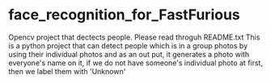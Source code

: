 # face_recognition_for_FastFurious
Opencv project that dectects people. Please read throguh README.txt
This is a python project that can detect people which is in a group photos by using their individual photos
and as an out put, it generates a photo with everyone's name on it,
if we do not have someone's individual photo at first, then we label them with 'Unknown'
